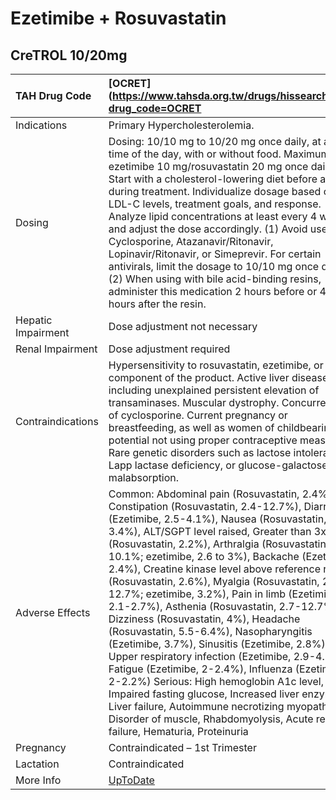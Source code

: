 # Ezetimibe + Rosuvastatin

## CreTROL 10/20mg

| TAH Drug Code      | [OCRET](https://www.tahsda.org.tw/drugs/hissearch.php?drug_code=OCRET                                                                                                                                                                                                                                                                                                                                                                                                                                                                                                                                                                                                                                                                                                                                                                                                                                                                                                      |
|:-------------------|:---------------------------------------------------------------------------------------------------------------------------------------------------------------------------------------------------------------------------------------------------------------------------------------------------------------------------------------------------------------------------------------------------------------------------------------------------------------------------------------------------------------------------------------------------------------------------------------------------------------------------------------------------------------------------------------------------------------------------------------------------------------------------------------------------------------------------------------------------------------------------------------------------------------------------------------------------------------------------|
| Indications        | Primary Hypercholesterolemia.                                                                                                                                                                                                                                                                                                                                                                                                                                                                                                                                                                                                                                                                                                                                                                                                                                                                                                                                              |
| Dosing             | Dosing: 10/10 mg to 10/20 mg once daily, at any time of the day, with or without food. Maximum: ezetimibe 10 mg/rosuvastatin 20 mg once daily. Start with a cholesterol-lowering diet before and during treatment. Individualize dosage based on LDL-C levels, treatment goals, and response. Analyze lipid concentrations at least every 4 weeks and adjust the dose accordingly. (1) Avoid use with Cyclosporine, Atazanavir/Ritonavir, Lopinavir/Ritonavir, or Simeprevir. For certain antivirals, limit the dosage to 10/10 mg once daily. (2) When using with bile acid-binding resins, administer this medication 2 hours before or 4 hours after the resin.                                                                                                                                                                                                                                                                                                         |
| Hepatic Impairment | Dose adjustment not necessary                                                                                                                                                                                                                                                                                                                                                                                                                                                                                                                                                                                                                                                                                                                                                                                                                                                                                                                                              |
| Renal Impairment   | Dose adjustment required                                                                                                                                                                                                                                                                                                                                                                                                                                                                                                                                                                                                                                                                                                                                                                                                                                                                                                                                                   |
| Contraindications  | Hypersensitivity to rosuvastatin, ezetimibe, or any component of the product. Active liver disease, including unexplained persistent elevation of transaminases. Muscular dystrophy. Concurrent use of cyclosporine. Current pregnancy or breastfeeding, as well as women of childbearing potential not using proper contraceptive measures. Rare genetic disorders such as lactose intolerance, Lapp lactase deficiency, or glucose-galactose malabsorption.                                                                                                                                                                                                                                                                                                                                                                                                                                                                                                              |
| Adverse Effects    | Common: Abdominal pain (Rosuvastatin, 2.4%), Constipation (Rosuvastatin, 2.4-12.7%), Diarrhea (Ezetimibe, 2.5-4.1%), Nausea (Rosuvastatin, 3.4%), ALT/SGPT level raised, Greater than 3x ULN (Rosuvastatin, 2.2%), Arthralgia (Rosuvastatin, 10.1%; ezetimibe, 2.6 to 3%), Backache (Ezetimibe, 2.4%), Creatine kinase level above reference range (Rosuvastatin, 2.6%), Myalgia (Rosuvastatin, 2.8-12.7%; ezetimibe, 3.2%), Pain in limb (Ezetimibe, 2.1-2.7%), Asthenia (Rosuvastatin, 2.7-12.7%), Dizziness (Rosuvastatin, 4%), Headache (Rosuvastatin, 5.5-6.4%), Nasopharyngitis (Ezetimibe, 3.7%), Sinusitis (Ezetimibe, 2.8%), Upper respiratory infection (Ezetimibe, 2.9-4.3%), Fatigue (Ezetimibe, 2-2.4%), Influenza (Ezetimibe, 2-2.2%) Serious: High hemoglobin A1c level, Impaired fasting glucose, Increased liver enzymes, Liver failure, Autoimmune necrotizing myopathy, Disorder of muscle, Rhabdomyolysis, Acute renal failure, Hematuria, Proteinuria |
| Pregnancy          | Contraindicated – 1st Trimester                                                                                                                                                                                                                                                                                                                                                                                                                                                                                                                                                                                                                                                                                                                                                                                                                                                                                                                                            |
| Lactation          | Contraindicated                                                                                                                                                                                                                                                                                                                                                                                                                                                                                                                                                                                                                                                                                                                                                                                                                                                                                                                                                            |
| More Info          | [UpToDate](https://www.uptodate.com/contents/ezetimibe-and-rosuvastatin-drug-information)                                                                                                                                                                                                                                                                                                                                                                                                                                                                                                                                                                                                                                                                                                                                                                                                                                                                                  |

